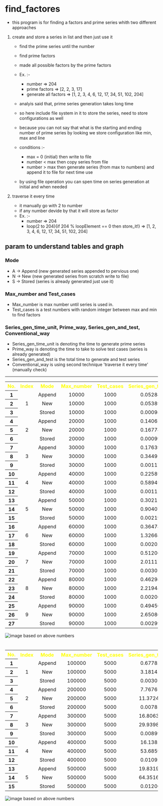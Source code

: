 # find_factores

-   this program is for finding a factors and prime series whith two different approaches

1. create and store a series in list and then just use it

    - find the prime series until the number
    - find prime factors
    - made all possible factors by the prime factors
    - Ex. :-

        - number => 204
        - prime factors => [2, 2, 3, 17]
        - generate all factors => [1, 2, 3, 4, 6, 12, 17, 34, 51, 102, 204]

    - analyis said that, prime series generation takes long time
    - so here include file system in it to store the series, need to store configurations as well
    - because you can not say that what is the starting and ending number of prime series by looking we store configuration like min, max and line
    - conditions :-
        - max = 0 (initial) then write to file
        - number < max then copy series from file
        - number > max then generate series (from max to numbers) and append it to file for next time use
    - by using file operation you can spen time on series generation at initial and when needed

2. traverse it every time
    - it manually go with 2 to number
    - if any number devide by that it will store as factor
    - Ex. :-
        - number => 204
        - loop(2 to 204){if 204 % loopElement == 0 then store_it!} => [1, 2, 3, 4, 6, 12, 17, 34, 51, 102, 204]

## param to understand tables and graph

### Mode
- A -> Append (new generated series appended to pervious one)
- N -> New (new generated series from scratch write to file)
- S -> Stored (series is already generated just use it)

### Max_number and Test_cases
- Max_number is max number until series is used in.
- Test_cases is a test numbers with random integer between max and min to find factors

### Series_gen_time_unit, Prime_way, Series_gen_and_test, Conventional_way
- Series_gen_time_unit is denoting the time to generate prime series
- Prime_way is denoting the time to take to solve test cases (series is already generated)
- Series_gen_and_test is the total time to generate and test series
- Conventional_way is using second technique 'traverse it every time' (manually check)

---
<table style="width: 100%; text-align: center ;">
    <tr style="color: yellow;">
        <th>No.</th>
        <th>Index</th>
        <th>Mode</th>
        <th>Max_number</th>
        <th>Test_cases</th>
        <th>Series_gen_time_unit</th>
        <th>Prime_way</th>
        <th>Series_gen_and_test</th>
        <th>Conventional_way</th>
    </tr>
    <tr>
        <th>1</th>
        <td rowspan="3">1</td>
        <td>Append</td>
        <td>10000</td>
        <td>1000</td>
        <td>0.0528865</td>
        <td>0.7881502</td>
        <td>0.8400302</td>
        <td>0.7364731</td>
    </tr>
    <tr>
        <th>2</th>
        <td>New</td>
        <td>10000</td>
        <td>1000</td>
        <td>0.0538962</td>
        <td>0.7160755</td>
        <td>0.7679399</td>
        <td>0.5944165</td>
    </tr>
    <tr>
        <th>3</th>
        <td>Stored</td>
        <td>10000</td>
        <td>1000</td>
        <td>0.0009836</td>
        <td>0.7972804</td>
        <td>0.7972391</td>
        <td>0.8666262</td>
    </tr>
    <tr>
        <th>4</th>
        <td rowspan="3">2</td>
        <td>Append</td>
        <td>20000</td>
        <td>1000</td>
        <td>0.1406287</td>
        <td>1.0062507</td>
        <td>1.1448938</td>
        <td>1.4677092</td>
    </tr>
    <tr>
        <th>5</th>
        <td>New</td>
        <td>20000</td>
        <td>1000</td>
        <td>0.1677876</td>
        <td>0.981108</td>
        <td>1.1333212</td>
        <td>1.3452905</td>
    </tr>
    <tr>
        <th>6</th>
        <td>Stored</td>
        <td>20000</td>
        <td>1000</td>
        <td>0.0009967</td>
        <td>0.9184575</td>
        <td>0.918455</td>
        <td>1.5740479</td>
    </tr>
    <tr>
        <th>7</th>
        <td rowspan="3">3</td>
        <td>Append</td>
        <td>30000</td>
        <td>1000</td>
        <td>0.1763913</td>
        <td>1.2263351</td>
        <td>1.4027264</td>
        <td>2.3233395</td>
    </tr>
    <tr>
        <th>8</th>
        <td>New</td>
        <td>30000</td>
        <td>1000</td>
        <td>0.3449127</td>
        <td>1.3094783</td>
        <td>1.654391</td>
        <td>2.1606325</td>
    </tr>
    <tr>
        <th>9</th>
        <td>Stored</td>
        <td>30000</td>
        <td>1000</td>
        <td>0.0011792</td>
        <td>1.145371</td>
        <td>1.1465502</td>
        <td>2.2298343</td>
    </tr>
    <tr>
        <th>10</th>
        <td rowspan="3">4</td>
        <td>Append</td>
        <td>40000</td>
        <td>1000</td>
        <td>0.2258937</td>
        <td>1.4907274</td>
        <td>1.7166211</td>
        <td>3.031733</td>
    </tr>
    <tr>
        <th>11</th>
        <td>New</td>
        <td>40000</td>
        <td>1000</td>
        <td>0.5894926</td>
        <td>1.4511536</td>
        <td>2.0406462</td>
        <td>3.1078992</td>
    </tr>
    <tr>
        <th>12</th>
        <td>Stored</td>
        <td>40000</td>
        <td>1000</td>
        <td>0.0011269</td>
        <td>1.4892589</td>
        <td>1.4883631</td>
        <td>2.864977</td>
    </tr>
    <tr>
        <th>13</th>
        <td rowspan="3">5</td>
        <td>Append</td>
        <td>50000</td>
        <td>1000</td>
        <td>0.3021148</td>
        <td>1.8193708</td>
        <td>2.0741725</td>
        <td>3.9258817</td>
    </tr>
    <tr>
        <th>14</th>
        <td>New</td>
        <td>50000</td>
        <td>1000</td>
        <td>0.9040748</td>
        <td>1.7935983</td>
        <td>2.6976731</td>
        <td>3.6911278</td>
    </tr>
    <tr>
        <th>15</th>
        <td>Stored</td>
        <td>50000</td>
        <td>1000</td>
        <td>0.0021991</td>
        <td>1.6991925</td>
        <td>1.6993942</td>
        <td>3.7469348</td>
    </tr>
    <tr>
        <th>16</th>
        <td rowspan="3">6</td>
        <td>Append</td>
        <td>60000</td>
        <td>1000</td>
        <td>0.3647892</td>
        <td>2.0819719</td>
        <td>2.4467611</td>
        <td>4.8699722</td>
    </tr>
    <tr>
        <th>17</th>
        <td>New</td>
        <td>60000</td>
        <td>1000</td>
        <td>1.3266888</td>
        <td>2.0594434</td>
        <td>3.3841451</td>
        <td>4.8489232</td>
    </tr>
    <tr>
        <th>18</th>
        <td>Stored</td>
        <td>60000</td>
        <td>1000</td>
        <td>0.0020289</td>
        <td>2.148558</td>
        <td>2.1475944</td>
        <td>4.6574123</td>
    </tr>
    <tr>
        <th>19</th>
        <td rowspan="3">7</td>
        <td>Append</td>
        <td>70000</td>
        <td>1000</td>
        <td>0.5120686</td>
        <td>2.498537</td>
        <td>3.0106056</td>
        <td>5.8631154</td>
    </tr>
    <tr>
        <th>20</th>
        <td>New</td>
        <td>70000</td>
        <td>1000</td>
        <td>2.0111762</td>
        <td>2.235455</td>
        <td>4.2466312</td>
        <td>5.5635857</td>
    </tr>
    <tr>
        <th>21</th>
        <td>Stored</td>
        <td>70000</td>
        <td>1000</td>
        <td>0.0030148</td>
        <td>2.3291322</td>
        <td>2.3291179</td>
        <td>5.1903467</td>
    </tr>
    <tr>
        <th>22</th>
        <td rowspan="3">8</td>
        <td>Append</td>
        <td>80000</td>
        <td>1000</td>
        <td>0.4629436</td>
        <td>2.4825789</td>
        <td>2.9455225</td>
        <td>6.2381011</td>
    </tr>
    <tr>
        <th>23</th>
        <td>New</td>
        <td>80000</td>
        <td>1000</td>
        <td>2.2194864</td>
        <td>2.4913181</td>
        <td>4.7108045</td>
        <td>6.2734586</td>
    </tr>
    <tr>
        <th>24</th>
        <td>Stored</td>
        <td>80000</td>
        <td>1000</td>
        <td>0.0020044</td>
        <td>2.4677117</td>
        <td>2.4657191</td>
        <td>6.0882675</td>
    </tr>
    <tr>
        <th>25</th>
        <td rowspan="3">9</td>
        <td>Append</td>
        <td>90000</td>
        <td>1000</td>
        <td>0.4945009</td>
        <td>2.8254099</td>
        <td>3.3042918</td>
        <td>7.0003862</td>
    </tr>
    <tr>
        <th>26</th>
        <td>New</td>
        <td>90000</td>
        <td>1000</td>
        <td>2.6508678</td>
        <td>2.667953</td>
        <td>5.3188208</td>
        <td>7.0580779</td>
    </tr>
    <tr>
        <th>27</th>
        <td>Stored</td>
        <td>90000</td>
        <td>1000</td>
        <td>0.0029921</td>
        <td>2.7183748</td>
        <td>2.718376</td>
        <td>6.8748113</td>
    </tr>

</table>

![image based on above numbers](https://github.com/JayPonda/general-projects/blob/main/find_factor/testplot1.png)

#

<table style="width: 100%; text-align: center ;">
    <tr style="color: yellow;">
        <th>No.</th>
        <th>Index</th>
        <th>Mode</th>
        <th>Max_number</th>
        <th>Test_cases</th>
        <th>Series_gen_time_unit</th>
        <th>Prime_way</th>
        <th>Series_gen_and_test</th>
        <th>Conventional_way</th>
    </tr>
    <tr>
        <th>1</th>
        <td rowspan="3">1</td>
        <td>Append</td>
        <td>100000</td>
        <td>5000</td>
        <td>0.6778273</td>
        <td>15.2278957</td>
        <td>15.9017336</td>
        <td>39.2414358</td>
    </tr>
    <tr>
        <th>2</th>
        <td>New</td>
        <td>100000</td>
        <td>5000</td>
        <td>3.1814263</td>
        <td>15.0512899</td>
        <td>18.217093</td>
        <td>40.0710079</td>
    </tr>
    <tr>
        <th>3</th>
        <td>Stored</td>
        <td>100000</td>
        <td>5000</td>
        <td>0.0030177</td>
        <td>14.9258004</td>
        <td>14.9248015</td>
        <td>38.3154795</td>
    </tr>
    <tr>
        <th>4</th>
        <td rowspan="3">2</td>
        <td>Append</td>
        <td>200000</td>
        <td>5000</td>
        <td>7.7676573</td>
        <td>25.6460485</td>
        <td>33.4137058</td>
        <td>78.0638663</td>
    </tr>
    <tr>
        <th>5</th>
        <td>New</td>
        <td>200000</td>
        <td>5000</td>
        <td>11.3724906</td>
        <td>26.9263864</td>
        <td>38.2938994</td>
        <td>87.0987579</td>
    </tr>
    <tr>
        <th>6</th>
        <td>Stored</td>
        <td>200000</td>
        <td>5000</td>
        <td>0.0078533</td>
        <td>32.9824093</td>
        <td>32.9822853</td>
        <td>114.9277603</td>
    </tr>
    <tr>
        <th>7</th>
        <td rowspan="3">3</td>
        <td>Append</td>
        <td>300000</td>
        <td>5000</td>
        <td>16.8063414</td>
        <td>43.5165551</td>
        <td>60.313268</td>
        <td>154.6110116</td>
    </tr>
    <tr>
        <th>8</th>
        <td>New</td>
        <td>300000</td>
        <td>5000</td>
        <td>29.9398437</td>
        <td>41.3416238</td>
        <td>71.2658446</td>
        <td>132.5058354</td>
    </tr>
    <tr>
        <th>9</th>
        <td>Stored</td>
        <td>300000</td>
        <td>5000</td>
        <td>0.0089943</td>
        <td>38.0678179</td>
        <td>38.0648784</td>
        <td>115.6743067</td>
    </tr>
    <tr>
        <th>10</th>
        <td rowspan="3">4</td>
        <td>Append</td>
        <td>400000</td>
        <td>5000</td>
        <td>16.138266</td>
        <td>50.2407246</td>
        <td>66.3633755</td>
        <td>177.8148662</td>
    </tr>
    <tr>
        <th>11</th>
        <td>New</td>
        <td>400000</td>
        <td>5000</td>
        <td>53.685974</td>
        <td>52.0169731</td>
        <td>105.6929757</td>
        <td>171.5553992</td>
    </tr>
    <tr>
        <th>12</th>
        <td>Stored</td>
        <td>400000</td>
        <td>5000</td>
        <td>0.0109269</td>
        <td>51.5001343</td>
        <td>51.5000898</td>
        <td>173.3979866</td>
    </tr>
    <tr>
        <th>13</th>
        <td rowspan="3">5</td>
        <td>Append</td>
        <td>500000</td>
        <td>5000</td>
        <td>19.8319418</td>
        <td>60.6673779</td>
        <td>80.4993197</td>
        <td>214.3323073</td>
    </tr>
    <tr>
        <th>14</th>
        <td>New</td>
        <td>500000</td>
        <td>5000</td>
        <td>64.3516635</td>
        <td>59.6934039</td>
        <td>124.0366153</td>
        <td>204.755732</td>
    </tr>
    <tr>
        <th>15</th>
        <td>Stored</td>
        <td>500000</td>
        <td>5000</td>
        <td>0.0120008</td>
        <td>68.316702</td>
        <td>68.30378</td>
        <td>253.2795602</td>
    </tr>

</table>


![image based on above numbers](https://github.com/JayPonda/general-projects/blob/main/find_factor/testplot2.png)

